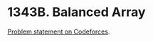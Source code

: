 # 1343B. Balanced Array

[Problem statement on Codeforces](https://codeforces.com/problemset/problem/1343/B?locale=en).